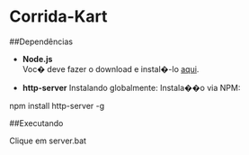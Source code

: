 # Corrida-Kart

##Dependências
- **Node.js**  
Voc� deve fazer o download e instal�-lo [aqui](https://nodejs.org/en/).  

- **http-server**
Instalando globalmente:
Instala��o via NPM:

 npm install http-server -g

 ##Executando

 Clique em server.bat
